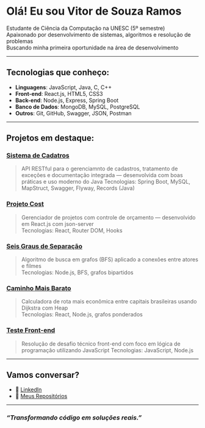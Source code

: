 #  Olá! Eu sou Vitor de Souza Ramos

 Estudante de Ciência da Computação na UNESC (5º semestre)  
 Apaixonado por desenvolvimento de sistemas, algoritmos e resolução de problemas  
 Buscando minha primeira oportunidade na área de desenvolvimento  

---

##  Tecnologias que conheço:

- **Linguagens**: JavaScript, Java, C, C++
- **Front-end**: React.js, HTML5, CSS3
- **Back-end**: Node.js, Express, Spring Boot
- **Banco de Dados**: MongoDB, MySQL, PostgreSQL
- **Outros**: Git, GitHub, Swagger, JSON, Postman

---

##  Projetos em destaque:

### [Sistema de Cadatros](https://github.com/vitor-sramos/Sistema-de-Cadastros)
>  API RESTful para o gerenciamnto de cadastros, tratamento de exceções e documentação integrada — desenvolvida com boas práticas e uso moderno do Java
Tecnologias: Spring Boot, MySQL, MapStruct, Swagger, Flyway, Records (Java)

###  [Projeto Cost](https://github.com/vitor-sramos/Projeto-Costs)  
> Gerenciador de projetos com controle de orçamento — desenvolvido em React.js com json-server  
 Tecnologias: React, Router DOM, Hooks

###  [Seis Graus de Separação](https://github.com/vitor-sramos/Seis-Graus-de-Separa-o-Grafo-Bipartido-de-Atores-e-Filmes)  
> Algoritmo de busca em grafos (BFS) aplicado a conexões entre atores e filmes  
 Tecnologias: Node.js, BFS, grafos bipartidos

###  [Caminho Mais Barato](https://github.com/vitor-sramos/caminho-mais-barato)  
> Calculadora de rota mais econômica entre capitais brasileiras usando Dijkstra com Heap  
 Tecnologias: React, Node.js, grafos ponderados

###  [Teste Front-end](https://github.com/vitor-sramos/teste-front-end)  
> Resolução de desafio técnico front-end com foco em lógica de programação utilizando JavaScript 
 Tecnologias: JavaScript, Node.js

---

##  Vamos conversar?

- 💼 [LinkedIn](https://www.linkedin.com/in/vitor-ramos-934302349/)
- 📂 [Meus Repositórios](https://github.com/vitor-sramos)

---

###  *“Transformando código em soluções reais.”*
